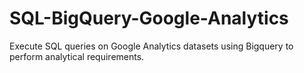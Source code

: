 # SQL-BigQuery-Google-Analytics
Execute SQL queries on Google Analytics datasets using Bigquery to perform analytical requirements.
